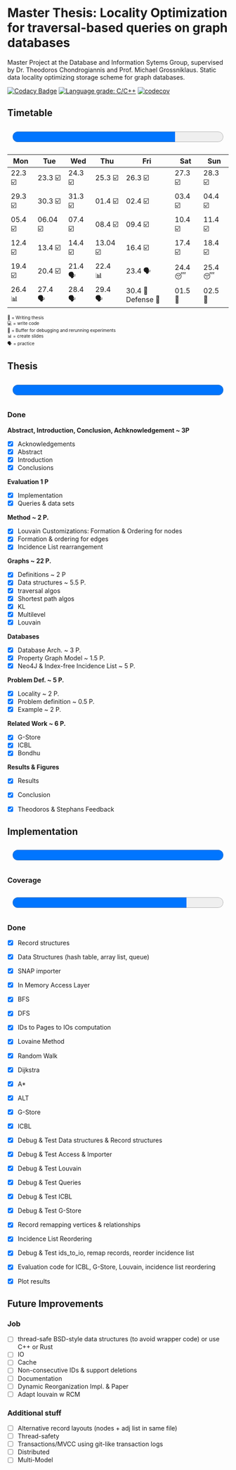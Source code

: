 # Master Thesis:  Locality Optimization for traversal-based queries on graph databases

Master Project at the Database and Information Sytems Group, supervised by Dr. Theodoros Chondrogiannis and Prof. Michael Grossniklaus. Static data locality optimizing storage scheme for graph databases.  

[![Codacy Badge](https://app.codacy.com/project/badge/Grade/db98dfa832514fecb1829fd2aab68728)](https://www.codacy.com/gh/SomeUserName1/master/dashboard?utm_source=github.com&amp;utm_medium=referral&amp;utm_content=SomeUserName1/master&amp;utm_campaign=Badge_Grade)  [![Language grade: C/C++](https://img.shields.io/lgtm/grade/cpp/g/SomeUserName1/master.svg?logo=lgtm&logoWidth=18)](https://lgtm.com/projects/g/SomeUserName1/master/context:cpp) [![codecov](https://codecov.io/gh/SomeUserName1/master/branch/main/graph/badge.svg?token=EHBWYZ8HYP)](https://codecov.io/gh/SomeUserName1/master)  

## Timetable 
<p style="text-align: center;"><font size="20"><progress id="time" value="17" max="22"></progress></font></p>

<font size="1">

| Mon  	| Tue  	| Wed  	| Thu  	| Fri  	| Sat  	| Sun  	|
|---	|---	|---	|---	|---	|---	|---	|
|22.3  :ballot_box_with_check: | 23.3 :ballot_box_with_check:   |  24.3 :ballot_box_with_check:	|   25.3 :ballot_box_with_check: |   26.3 :ballot_box_with_check:	|  27.3 :ballot_box_with_check: 	| 28.3  :ballot_box_with_check:	|
|  29.3 :ballot_box_with_check: | 30.3  :ballot_box_with_check: | 31.3 :ballot_box_with_check: 	| 01.4 :ballot_box_with_check: |  02.4 :ballot_box_with_check: | 03.4 :ballot_box_with_check: | 04.4 :ballot_box_with_check: | 
| 05.4 :ballot_box_with_check: 	| 06.04 :ballot_box_with_check:	|  07.4 :ballot_box_with_check: | 08.4 :ballot_box_with_check:  	| 09.4 :ballot_box_with_check: 	  | 10.4 :ballot_box_with_check: 	|  11.4 :ballot_box_with_check:	|
| 12.4 :ballot_box_with_check: 	|  13.4 :ballot_box_with_check:	 	| 14.4  :ballot_box_with_check:	| 13.04  :ballot_box_with_check: 	|   16.4  :ballot_box_with_check: 	| 17.4  :ballot_box_with_check:	|   18.4  :ballot_box_with_check:|
| 19.4   :ballot_box_with_check:	|   20.4  :ballot_box_with_check: |   21.4 :speaking_head:	|   22.4 :bar_chart:	|   23.4 :speaking_head:	|  24.4 :sleeping:	|   25.4 :sleeping:	|
| 26.4  :bar_chart: 	|   27.4 :speaking_head: |  28.4  :speaking_head:	|   29.4 :speaking_head:	|   30.4 :dart: Defense	:checkered_flag: |  01.5 :beers:	|   02.5 :beers:	|

:pencil: = Writing thesis  
:computer: = write code  
:floppy_disk: = Buffer for debugging and rerunning experiments  
:bar_chart: = create slides  
:speaking_head: = practice  

</font>

## Thesis 

<p style="text-align: center;"><font size="20"><progress id="write" value="28" max="28">Thesis</progress></font></p>


### Done
**Abstract, Introduction, Conclusion, Achknowledgement ~ 3P**
  - [x] Acknowledgements
  - [x] Abstract
  - [x] Introduction
  - [x] Conclusions

**Evaluation 1 P**
  - [x] Implementation 
  - [x] Queries & data sets

**Method ~ 2 P.**
  - [x] Louvain Customizations: Formation & Ordering for nodes
  - [x] Formation & ordering for edges
  - [x] Incidence List rearrangement

**Graphs ~ 22 P.**  
  - [x] Definitions ~ 2 P
  - [x] Data structures ~ 5.5 P.
  - [x] traversal algos 
  - [x] Shortest path algos
  - [x] KL 
  - [x] Multilevel 
  - [x] Louvain

**Databases**
  - [x] Database Arch. ~ 3 P.
  - [x] Property Graph Model ~ 1.5 P.
  - [x] Neo4J & Index-free Incidence List ~ 5 P.
  
**Problem Def. ~ 5 P.**  
  - [x] Locality ~ 2 P.
  - [x] Problem definition ~ 0.5 P.
  - [x] Example ~ 2 P.

**Related Work ~ 6 P.**  
  - [x] G-Store
  - [x] ICBL
  - [x] Bondhu
  
**Results & Figures**
  - [x] Results
  - [x] Conclusion
  - [x] Theodoros & Stephans Feedback


## Implementation
<p style="text-align: center;"><font size="20"><progress id="file" value="26" max="26">Implementation</progress></font></p>  


### Coverage
<p style="text-align: center;"><font size="14"><progress id="file" value="3376" max="4092">Coverage</progress></font></p>  

### Done
  - [x] Record structures  
  - [x] Data Structures (hash table, array list, queue)
  - [x] SNAP importer
  - [x] In Memory Access Layer 
  - [x] BFS
  - [x] DFS
  - [x] IDs to Pages to IOs computation
  - [x] Lovaine Method
  - [x] Random Walk
  - [x] Dijkstra
  - [x] A\*
  - [x] ALT
  - [x] G-Store
  - [x] ICBL
  - [x] Debug & Test Data structures & Record structures
  - [x] Debug & Test Access & Importer
  - [x] Debug & Test Louvain
  - [x] Debug & Test Queries
  - [x] Debug & Test ICBL
  - [x] Debug & Test G-Store
  - [x] Record remapping vertices & relationships
  - [x] Incidence List Reordering
  - [x] Debug & Test ids_to_io, remap records, reorder incidence list
  - [x] Evaluation code for ICBL, G-Store, Louvain, incidence list reordering
  - [x] Plot results
  

## Future Improvements
### Job 
  - [ ] thread-safe BSD-style data structures (to avoid wrapper code) or use C++ or Rust
  - [ ] IO
  - [ ] Cache
  - [ ] Non-consecutive IDs & support deletions
  - [ ] Documentation
  - [ ] Dynamic Reorganization Impl. & Paper
  - [ ] Adapt louvain w RCM

### Additional stuff
  - [ ] Alternative record layouts (nodes + adj list in same file)
  - [ ] Thread-safety
  - [ ] Transactions/MVCC using git-like transaction logs
  - [ ] Distributed
  - [ ] Multi-Model
